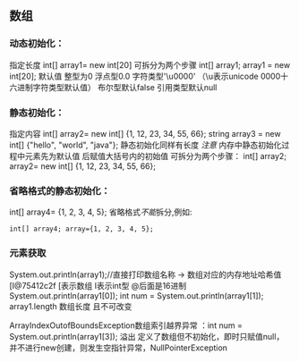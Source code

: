 ## 数组
### 动态初始化：
指定长度 int[] array1= new int[20]
可拆分为两个步骤 int[] array1; array1 = new int[20];
默认值 整型为0 浮点型0.0 字符类型'\u0000' （\u表示unicode 0000十六进制字符类型默认值）
布尔型默认false  引用类型默认null

### 静态初始化：
指定内容 int[] array2= new int[] {1, 12, 23, 34, 55, 66};
string array3 = new int[]  {"hello", "world", "java"};
静态初始化同样有长度
*注意* 内存中静态初始化过程中元素先为默认值 后赋值大括号内的初始值
可拆分为两个步骤： int[] array2; array2= new int[] {1, 12, 23, 34, 55, 66};


### 省略格式的静态初始化：
int[] array4= {1, 2, 3, 4, 5};
省略格式*不能*拆分,例如:
```
int[] array4; array={1, 2, 3, 4, 5};
```
### 元素获取
System.out.println(array1);//直接打印数组名称 -> 数组对应的内存地址哈希值 
[I@75412c2f [表示数组 I表示int型 @后面是16进制
System.out.println(array1[0]);
int num = System.out.println(array1[1]);
array1.length 数组长度 且不可改变


ArrayIndexOutofBoundsException数组索引越界异常 ：int num = System.out.println(array1[3]); 溢出
定义了数组但不初始化，即时只赋值null，并不进行new创建，则发生空指针异常，NullPointerException



